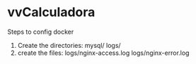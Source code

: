 # vvCalculadora

Steps to config docker
1. Create the directories:
 mysql/
 logs/
2. create the files:
 logs/nginx-access.log
 logs/nginx-error.log

